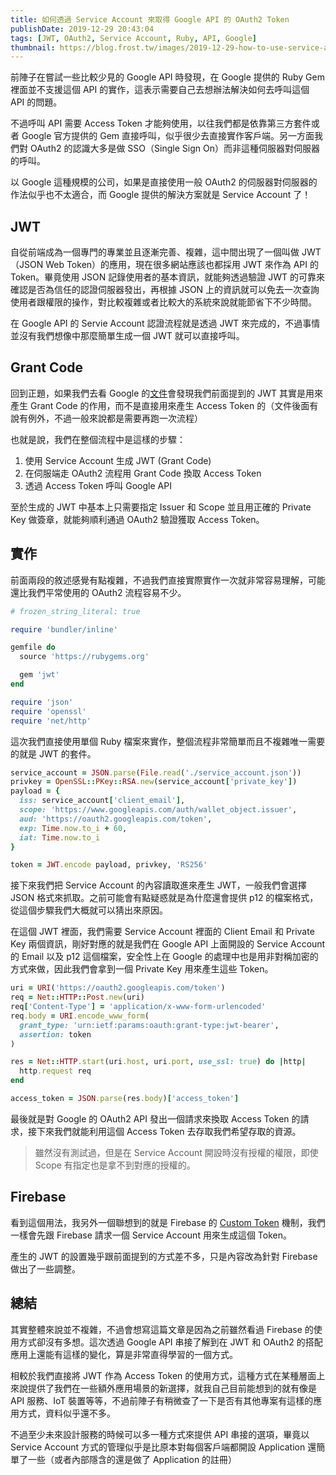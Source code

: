```yaml
---
title: 如何透過 Service Account 來取得 Google API 的 OAuth2 Token
publishDate: 2019-12-29 20:43:04
tags: [JWT, OAuth2, Service Account, Ruby, API, Google]
thumbnail: https://blog.frost.tw/images/2019-12-29-how-to-use-service-account-to-exchange-google-oauth2-api-token/thumbnail.jpg
---
```


前陣子在嘗試一些比較少見的 Google API 時發現，在 Google 提供的 Ruby Gem 裡面並不支援這個 API 的實作，這表示需要自己去想辦法解決如何去呼叫這個 API 的問題。

不過呼叫 API 需要 Access Token 才能夠使用，以往我們都是依靠第三方套件或者 Google 官方提供的 Gem 直接呼叫，似乎很少去直接實作客戶端。另一方面我們對 OAuth2 的認識大多是做 SSO（Single Sign On）而非這種伺服器對伺服器的呼叫。

以 Google 這種規模的公司，如果是直接使用一般 OAuth2 的伺服器對伺服器的作法似乎也不太適合，而 Google 提供的解決方案就是 Service Account 了！

<!--more-->

## JWT

自從前端成為一個專門的專業並且逐漸完善、複雜，這中間出現了一個叫做 JWT（JSON Web Token）的應用，現在很多網站應該也都採用 JWT 來作為 API 的 Token。畢竟使用 JSON 記錄使用者的基本資訊，就能夠透過驗證 JWT 的可靠來確認是否為信任的認證伺服器發出，再根據 JSON 上的資訊就可以免去一次查詢使用者跟權限的操作，對比較複雜或者比較大的系統來說就能節省下不少時間。

在 Google API 的 Servie Account 認證流程就是透過 JWT 來完成的，不過事情並沒有我們想像中那麼簡單生成一個 JWT 就可以直接呼叫。

## Grant Code

回到正題，如果我們去看 Google 的[文件](https://developers.google.com/identity/protocols/OAuth2ServiceAccount)會發現我們前面提到的 JWT 其實是用來產生 Grant Code 的作用，而不是直接用來產生 Access Token 的（文件後面有說有例外，不過一般來說都是需要再跑一次流程）

也就是說，我們在整個流程中是這樣的步驟：

1. 使用 Service Account 生成 JWT (Grant Code)
2. 在伺服端走 OAuth2 流程用 Grant Code 換取 Access Token
3. 透過 Access Token 呼叫 Google API

至於生成的 JWT 中基本上只需要指定 Issuer 和 Scope 並且用正確的 Private Key 做簽章，就能夠順利通過 OAuth2 驗證獲取 Access Token。

## 實作

前面兩段的敘述感覺有點複雜，不過我們直接實際實作一次就非常容易理解，可能還比我們平常使用的 OAuth2 流程容易不少。

```ruby
# frozen_string_literal: true

require 'bundler/inline'

gemfile do
  source 'https://rubygems.org'

  gem 'jwt'
end

require 'json'
require 'openssl'
require 'net/http'
```

這次我們直接使用單個 Ruby 檔案來實作，整個流程非常簡單而且不複雜唯一需要的就是 JWT 的套件。

```ruby
service_account = JSON.parse(File.read('./service_account.json'))
privkey = OpenSSL::PKey::RSA.new(service_account['private_key'])
payload = {
  iss: service_account['client_email'],
  scope: 'https://www.googleapis.com/auth/wallet_object.issuer',
  aud: 'https://oauth2.googleapis.com/token',
  exp: Time.now.to_i + 60,
  iat: Time.now.to_i
}

token = JWT.encode payload, privkey, 'RS256'
```

接下來我們把 Service Account 的內容讀取進來產生 JWT，一般我們會選擇 JSON 格式來抓取。之前可能會有點疑惑就是為什麼還會提供 p12 的檔案格式，從這個步驟我們大概就可以猜出來原因。

在這個 JWT 裡面，我們需要 Service Account 裡面的 Client Email 和 Private Key 兩個資訊，剛好對應的就是我們在 Google API 上面開設的 Service Account 的 Email 以及 p12 這個檔案，安全性上在 Google 的處理中也是用非對稱加密的方式來做，因此我們會拿到一個 Private Key 用來產生這些 Token。

```ruby
uri = URI('https://oauth2.googleapis.com/token')
req = Net::HTTP::Post.new(uri)
req['Content-Type'] = 'application/x-www-form-urlencoded'
req.body = URI.encode_www_form(
  grant_type: 'urn:ietf:params:oauth:grant-type:jwt-bearer',
  assertion: token
)

res = Net::HTTP.start(uri.host, uri.port, use_ssl: true) do |http|
  http.request req
end

access_token = JSON.parse(res.body)['access_token']
```

最後就是對 Google 的 OAuth2 API 發出一個請求來換取 Access Token 的請求，接下來我們就能利用這個 Access Token 去存取我們希望存取的資源。

> 雖然沒有測試過，但是在 Service Account 開設時沒有授權的權限，即使 Scope 有指定也是拿不到對應的授權的。

## Firebase

看到這個用法，我另外一個聯想到的就是 Firebase 的 [Custom Token](https://firebase.google.com/docs/auth/admin/create-custom-tokens#create_custom_tokens_using_a_third-party_jwt_library) 機制，我們一樣會先跟 Firebase 請求一個 Service Account 用來生成這個 Token。

產生的 JWT 的設置幾乎跟前面提到的方式差不多，只是內容改為針對 Firebase 做出了一些調整。

## 總結

其實整體來說並不複雜，不過會想寫這篇文章是因為之前雖然看過 Firebase 的使用方式卻沒有多想。這次透過 Google API 串接了解到在 JWT 和 OAuth2 的搭配應用上還能有這樣的變化，算是非常直得學習的一個方式。

相較於我們直接將 JWT 作為 Access Token 的使用方式，這種方式在某種層面上來說提供了我們在一些額外應用場景的新選擇，就我自己目前能想到的就有像是 API 服務、IoT 裝置等等，不過前陣子有稍微查了一下是否有其他專案有這樣的應用方式，資料似乎還不多。

不過至少未來設計服務的時候可以多一種方式來提供 API 串接的選項，畢竟以 Service Account 方式的管理似乎是比原本對每個客戶端都開設 Application 還簡單了一些（或者內部隱含的還是做了 Application 的註冊）
